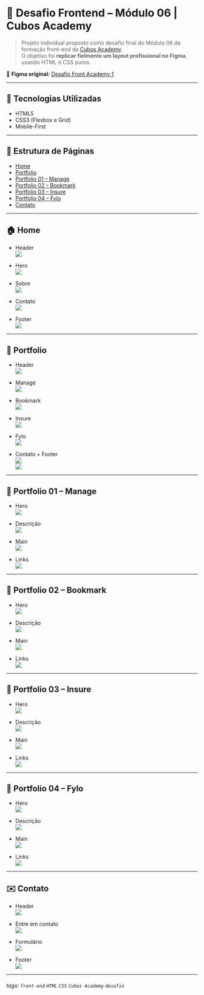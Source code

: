 # 🎨 Desafio Frontend – Módulo 06 | Cubos Academy

> Projeto individual proposto como desafio final do Módulo 06 da formação front-end da [Cubos Academy](https://cubos.academy/).  
> O objetivo foi **replicar fielmente um layout profissional no Figma**, usando HTML e CSS puros.

🔗 **Figma original:** [Desafio Front Academy 1](https://www.figma.com/file/smlcPHa2T5pXsJVgDr7ct3/Desafio-front-academy-1?type=design&node-id=0%3A1&mode=design)

---

## 🚀 Tecnologias Utilizadas

- HTML5
- CSS3 (Flexbox e Grid)
- Mobile-First
---

## 📁 Estrutura de Páginas

- [Home](#home)
- [Portfolio](#portfolio)
- [Portfolio 01 – Manage](#portfolio-01-manage)
- [Portfolio 02 – Bookmark](#portfolio-02-bookmark)
- [Portfolio 03 – Insure](#portfolio-03-insure)
- [Portfolio 04 – Fylo](#portfolio-04-fylo)
- [Contato](#contato)

---

## 🏠 Home

- Header  
  ![](https://i.imgur.com/Vwj9U0y.png)

- Hero  
  ![](https://i.imgur.com/tjYO6R6.png)

- Sobre  
  ![](https://i.imgur.com/KHPaEWW.png)

- Contato  
  ![](https://i.imgur.com/e88URFi.png)

- Footer  
  ![](https://i.imgur.com/P06m37L.png)

---

## 🎨 Portfolio

- Header  
  ![](https://i.imgur.com/1pDIzMz.png)

- Manage  
  ![](https://i.imgur.com/jHweGIb.png)

- Bookmark  
  ![](https://i.imgur.com/uTpctrq.png)

- Insure  
  ![](https://i.imgur.com/BsAWB7m.png)

- Fylo  
  ![](https://i.imgur.com/W9s2afk.png)

- Contato + Footer  
  ![](https://i.imgur.com/e88URFi.png)  
  ![](https://i.imgur.com/P06m37L.png)

---

## 📄 Portfolio 01 – Manage

- Hero  
  ![](https://i.imgur.com/JYY2lNG.png)

- Descrição  
  ![](https://i.imgur.com/uEgRim6.png)

- Main  
  ![](https://i.imgur.com/O1JyZtK.png)

- Links  
  ![](https://i.imgur.com/zGJMDOE.png)

---

## 📄 Portfolio 02 – Bookmark

- Hero  
  ![](https://i.imgur.com/ag3Madi.png)

- Descrição  
  ![](https://i.imgur.com/JDvgptu.png)

- Main  
  ![](https://i.imgur.com/T41K6z3.png)

- Links  
  ![](https://i.imgur.com/UpCLzFL.png)

---

## 📄 Portfolio 03 – Insure

- Hero  
  ![](https://i.imgur.com/yJMQ0iJ.png)

- Descrição  
  ![](https://i.imgur.com/zofNYva.png)

- Main  
  ![](https://i.imgur.com/BMMJXlz.png)

- Links  
  ![](https://i.imgur.com/9fYN4lI.png)

---

## 📄 Portfolio 04 – Fylo

- Hero  
  ![](https://i.imgur.com/7IcYjiF.png)

- Descrição  
  ![](https://i.imgur.com/fKuRKYX.png)

- Main  
  ![](https://i.imgur.com/MQC6y17.png)

- Links  
  ![](https://i.imgur.com/3WGHl8V.png)

---

## ✉️ Contato

- Header  
  ![](https://i.imgur.com/ubDorki.png)

- Entre em contato  
  ![](https://i.imgur.com/4GLs5Iw.png)

- Formulário  
  ![](https://i.imgur.com/VvO2m7w.png)

- Footer  
  ![](https://i.imgur.com/P06m37L.png)

---

###### tags: `front-end` `HTML` `CSS` `Cubos Academy` `desafio`
